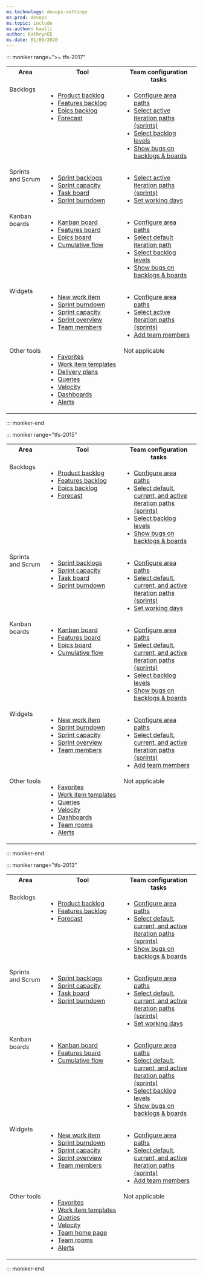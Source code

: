 ```yaml
---
ms.technology: devops-settings
ms.prod: devops
ms.topic: include
ms.author: kaelli
author: KathrynEE
ms.date: 01/09/2020
---
```



::: moniker range=">= tfs-2017"


<table width="100%">
<tbody valign="top">
<tr>
<th width="20%">Area</th>
<th width="40%">Tool</th>
<th width="40%">Team configuration tasks</th>
</tr>
<tr>
<td>Backlogs  </td>
<td>
<ul>
<li><a href="/azure/devops/boards/backlogs/create-your-backlog" >Product backlog</a></li>
<li><a href="/azure/devops/boards/backlogs/define-features-epics" >Features backlog</a></li>
<li><a href="/azure/devops/boards/backlogs/define-features-epics" >Epics backlog</a></li>
<li><a href="/azure/devops/boards/sprints/forecast">Forecast</a></li> 
</ul>
</td>
<td>
<ul>
<li><a href="/azure/devops/organizations/settings/set-area-paths" >Configure area paths</a></li>
<li><a href="/azure/devops/organizations/settings/set-iteration-paths-sprints" >Select active iteration paths (sprints)</a></li>
<li><a href="/azure/devops/organizations/settings/select-backlog-navigation-levels">Select backlog levels</a></li>
<li><a href="/azure/devops/organizations/settings/show-bugs-on-backlog">Show bugs on backlogs &amp; boards</a></li>
</ul>
</td>
</tr>
<tr>
<td>Sprints and Scrum </td>
<td>
<ul>
<li><a href="/azure/devops/boards/sprints/assign-work-sprint">Sprint backlogs</a></li>
<li><a href="/azure/devops/boards/sprints/set-capacity">Sprint capacity</a></li>
<li><a href="/azure/devops/boards/sprints/task-board">Task board</a></li>
<li><a href="/azure/devops/boards/sprints/sprint-burndown">Sprint burndown</a></li>
</ul>
</td>
<td>
<ul>
<li><a href="/azure/devops/organizations/settings/set-iteration-paths-sprints">Select active iteration paths (sprints)</a></li>
<li><a href="/azure/devops/organizations/settings/set-working-days">Set working days</a></li>
</ul>
</td>
</tr>
<tr>
<td>Kanban boards</td>
<td>
<ul>
<li><a href="/azure/devops/boards/boards/kanban-basics">Kanban board</a></li>
<li><a href="/azure/devops/boards/boards/kanban-epics-features-stories" >Features board</a></li>
<li><a href="/azure/devops/boards/boards/kanban-epics-features-stories" >Epics board</a></li>
<li><a href="/azure/devops/report/dashboards/cumulative-flow">Cumulative flow</a></li>
</ul>
</td>
<td>
<ul>
<li><a href="/azure/devops/organizations/settings/set-area-paths" >Configure area paths</a></li>
<li><a href="/azure/devops/organizations/settings/set-iteration-paths-sprints">Select default iteration path</a></li>
<li><a href="/azure/devops/organizations/settings/select-backlog-navigation-levels" >Select backlog levels</a></li>
<li><a href="/azure/devops/organizations/settings/show-bugs-on-backlog" >Show bugs on backlogs &amp; boards</a></li>
</ul>
</td>
</tr>
<tr>
<td>Widgets  </td>
<td>
<ul>
<li><a href="/azure/devops/report/dashboards/widget-catalog#new-work-item-widget" >New work item</a></li>
<li><a href="/azure/devops/report/dashboards/widget-catalog#sprint-burndown-widget" >Sprint burndown</a></li>
<li><a href="/azure/devops/report/dashboards/widget-catalog#sprint-capacity-widget" >Sprint capacity</a></li>
<li><a href="/azure/devops/report/dashboards/widget-catalog#sprint-overview-widget" >Sprint overview</a></li>
<li><a href="/azure/devops/report/dashboards/widget-catalog#team-members-widget" >Team members</a></li> 
</ul>
</td>
<td>
<ul>
<li><a href="/azure/devops/organizations/settings/set-area-paths" >Configure area paths</a></li>
<li><a href="/azure/devops/organizations/settings/set-iteration-paths-sprints" >Select active iteration paths (sprints)</a></li>
<li><a href="/azure/devops/organizations/security/add-users-team-project">Add team members</a></li>
</ul>
</td>
</tr>
<tr>
<td>Other tools </td>
<td>
<ul>
<li><a href="/azure/devops/project/navigation/set-favorites" >Favorites</a></li>
<li><a href="/azure/devops/boards/backlogs/work-item-template" >Work item templates</a></li>
<li><a href="/azure/devops/boards/plans/review-team-plans" >Delivery plans</a></li>
<li><a href="/azure/devops/boards/queries/using-queries">Queries</a></li>
<li><a href="/azure/devops/report/dashboards/team-velocity" >Velocity</a></li>
<li><a href="/azure/devops/report/dashboards/dashboards" >Dashboards</a></li>
<li><a href="/azure/devops/notifications/howto-manage-team-notifications" >Alerts</a> </li> 
</ul>
</td>
<td>
Not applicable
</td>
</tr>
</tbody>
</table>

::: moniker-end
 
::: moniker range="tfs-2015"


<table width="100%">
<tbody valign="top">
<tr>
<th width="20%">Area</th>
<th width="40%">Tool</th>
<th width="40%">Team configuration tasks</th>
</tr>
<tr>
<td>Backlogs  </td>
<td>
<ul>
<li><a href="/azure/devops/boards/backlogs/create-your-backlog">Product backlog</a></li>
<li><a href="/azure/devops/boards/backlogs/define-features-epics" >Features backlog</a></li>
<li><a href="/azure/devops/boards/backlogs/define-features-epics">Epics backlog</a></li>
<li><a href="/azure/devops/boards/sprints/forecast" >Forecast</a></li> 
</ul>
</td>
<td>
<ul>
<li><a href="/azure/devops/organizations/settings/set-area-paths" >Configure area paths</a></li>
<li><a href="/azure/devops/organizations/settings/set-iteration-paths-sprints" >Select default, current, and active iteration paths (sprints)</a></li>
<li><a href="/azure/devops/organizations/settings/select-backlog-navigation-levels" ">Select backlog levels</a></li>
<li><a href="/azure/devops/organizations/settings/show-bugs-on-backlog" >Show bugs on backlogs &amp; boards</a></li>
</ul>
</td>
</tr>
<tr>
<td>Sprints and Scrum </td>
<td>
<ul>
<li><a href="/azure/devops/boards/sprints/assign-work-sprint" >Sprint backlogs</a></li>
<li><a href="/azure/devops/boards/sprints/set-capacity" >Sprint capacity</a></li>
<li><a href="/azure/devops/boards/sprints/task-board" >Task board</a></li>
<li><a href="/azure/devops/boards/sprints/sprint-burndown" >Sprint burndown</a></li>
</ul>
</td>
<td>
<ul>
<li><a href="/azure/devops/organizations/settings/set-area-paths" >Configure area paths</a></li>
<li><a href="/azure/devops/organizations/settings/set-iteration-paths-sprints" >Select default, current, and active iteration paths (sprints)</a></li>
<li><a href="/azure/devops/organizations/settings/set-working-days" >Set working days</a></li>
</ul>
</td>
</tr>
<tr>
<td>Kanban boards</td>
<td>
<ul>
<li><a href="/azure/devops/boards/boards/kanban-basics" data-raw-source="[Kanban board](/azure/devops/boards/boards/kanban-basics.md)">Kanban board</a></li>
<li><a href="/azure/devops/boards/boards/kanban-epics-features-stories" data-raw-source="[Features board](/azure/devops/boards/boards/kanban-epics-features-stories.md)">Features board</a></li>
<li><a href="/azure/devops/boards/boards/kanban-epics-features-stories" data-raw-source="[Epics board](/azure/devops/boards/boards/kanban-epics-features-stories.md)">Epics board</a></li>
<li><a href="/azure/devops/report/dashboards/cumulative-flow" data-raw-source="[Cumulative flow](/azure/devops/report/dashboards/cumulative-flow.md)">Cumulative flow</a></li>
</ul>
</td>
<td>
<ul>
<li><a href="/azure/devops/organizations/settings/set-area-paths" data-raw-source="[Configure area paths](set-area-paths.md)">Configure area paths</a></li>
<li><a href="/azure/devops/organizations/settings/set-iteration-paths-sprints" data-raw-source="[Select default, current, and active iteration paths (sprints)](set-iteration-paths-sprints.md)">Select default, current, and active iteration paths (sprints)</a></li>
<li><a href="/azure/devops/organizations/settings/select-backlog-navigation-levels" data-raw-source="[Select backlog levels](select-backlog-navigation-levels.md)">Select backlog levels</a></li>
<li><a href="/azure/devops/organizations/settings/show-bugs-on-backlog" data-raw-source="[Show bugs on backlogs &amp; boards](show-bugs-on-backlog.md)">Show bugs on backlogs &amp; boards</a></li>
</ul>
</td>
</tr>
<tr>
<td>Widgets  </td>
<td>
<ul>
<li><a href="/azure/devops/report/dashboards/widget-catalog#new-work-item-widget" data-raw-source="[New work item](/azure/devops/report/dashboards/widget-catalog#new-work-item-widget)">New work item</a></li>
<li><a href="/azure/devops/report/dashboards/widget-catalog#sprint-burndown-widget" data-raw-source="[Sprint burndown](/azure/devops/report/dashboards/widget-catalog#sprint-burndown-widget)">Sprint burndown</a></li>
<li><a href="/azure/devops/report/dashboards/widget-catalog#sprint-capacity-widget" data-raw-source="[Sprint capacity](/azure/devops/report/dashboards/widget-catalog#sprint-capacity-widget)">Sprint capacity</a></li>
<li><a href="/azure/devops/report/dashboards/widget-catalog#sprint-overview-widget" data-raw-source="[Sprint overview](/azure/devops/report/dashboards/widget-catalog#sprint-overview-widget)">Sprint overview</a></li>
<li><a href="/azure/devops/report/dashboards/widget-catalog#team-members-widget" data-raw-source="[Team members](/azure/devops/report/dashboards/widget-catalog#team-members-widget)">Team members</a></li> 
</ul>
</td>
<td>
<ul>
<li><a href="/azure/devops/organizations/settings/set-area-paths" data-raw-source="[Configure area paths](set-area-paths.md)">Configure area paths</a></li>
<li><a href="/azure/devops/organizations/settings/set-iteration-paths-sprints" data-raw-source="[Select default, current, and active iteration paths (sprints)](set-iteration-paths-sprints.md)">Select default, current, and active iteration paths (sprints)</a></li>
<li><a href="/azure/devops/organizations/security/add-users-team-project" >Add team members</a></li>
</ul>
</td>
</tr>
<tr>
<td>Other tools </td>
<td>
<ul>
<li><a href="/azure/devops/project/navigation/set-favorites" data-raw-source="[Favorites](/azure/devops/project/navigation/set-favorites.md)">Favorites</a></li>
<li><a href="/azure/devops/boards/backlogs/work-item-template" data-raw-source="[Work item templates](/azure/devops/boards/backlogs/work-item-template.md)">Work item templates</a></li>
<li><a href="/azure/devops/boards/queries/using-queries" data-raw-source="[Queries](/azure/devops/boards/queries/using-queries.md)">Queries</a></li>
<li><a href="/azure/devops/report/dashboards/team-velocity" data-raw-source="[Velocity](/azure/devops/report/dashboards/team-velocity.md)">Velocity</a></li>
<li><a href="/azure/devops/report/dashboards/dashboards" data-raw-source="[Dashboards](/azure/devops/report/dashboards/dashboards.md)">Dashboards</a></li>
<li><a href="/azure/devops/notifications/collaborate-in-a-team-room" data-raw-source="[Team rooms](/azure/devops/notifications/collaborate-in-a-team-room.md)">Team rooms</a></li>
<li><a href="/azure/devops/notifications/howto-manage-team-notifications" data-raw-source="[Alerts](/azure/devops/notifications/howto-manage-team-notifications.md)">Alerts</a> </li> 
</ul>
</td>
<td>
Not applicable
</td>
</tr>
</tbody>
</table>


::: moniker-end


::: moniker range="tfs-2013"



<table width="100%">
<tbody valign="top">
<tr>
<th width="20%">Area</th>
<th width="40%">Tool</th>
<th width="40%">Team configuration tasks</th>
</tr>
<tr>
<td>Backlogs  </td>
<td>
<ul>
<li><a href="/azure/devops/boards/backlogs/create-your-backlog" data-raw-source="[Product backlog](/azure/devops/boards/backlogs/create-your-backlog.md)">Product backlog</a></li>
<li><a href="/azure/devops/boards/backlogs/define-features-epics" data-raw-source="[Features backlog](/azure/devops/boards/backlogs/define-features-epics.md)">Features backlog</a></li>
<li><a href="/azure/devops/boards/sprints/forecast" data-raw-source="[Forecast](/azure/devops/boards/sprints/forecast.md)">Forecast</a></li> 
</ul>
</td>
<td>
<ul>
<li><a href="/azure/devops/organizations/settings/set-area-paths" data-raw-source="[Configure area paths](set-area-paths.md)">Configure area paths</a></li>
<li><a href="/azure/devops/organizations/settings/set-iteration-paths-sprints" data-raw-source="[Select default, current, and active iteration paths (sprints)](set-iteration-paths-sprints.md)">Select default, current, and active iteration paths (sprints)</a></li>
<li><a href="/azure/devops/organizations/settings/show-bugs-on-backlog" data-raw-source="[Show bugs on backlogs &amp; boards](show-bugs-on-backlog.md)">Show bugs on backlogs &amp; boards</a></li>
</ul>
</td>
</tr>
<tr>
<td>Sprints and Scrum </td>
<td>
<ul>
<li><a href="/azure/devops/boards/sprints/assign-work-sprint" data-raw-source="[Sprint backlogs](/azure/devops/boards/sprints/assign-work-sprint.md)">Sprint backlogs</a></li>
<li><a href="/azure/devops/boards/sprints/set-capacity" data-raw-source="[Sprint capacity](/azure/devops/boards/sprints/set-capacity.md)">Sprint capacity</a></li>
<li><a href="/azure/devops/boards/sprints/task-board" data-raw-source="[Task board](/azure/devops/boards/sprints/task-board.md)">Task board</a></li>
<li><a href="/azure/devops/boards/sprints/sprint-burndown" data-raw-source="[Sprint burndown](/azure/devops/boards/sprints/sprint-burndown.md)">Sprint burndown</a></li>
</ul>
</td>
<td>
<ul>
<li><a href="/azure/devops/organizations/settings/set-area-paths" data-raw-source="[Configure area paths](set-area-paths.md)">Configure area paths</a></li>
<li><a href="/azure/devops/organizations/settings/set-iteration-paths-sprints" data-raw-source="[Select default, current, and active iteration paths (sprints)](set-iteration-paths-sprints.md)">Select default, current, and active iteration paths (sprints)</a></li>
<li><a href="/azure/devops/organizations/settings/set-working-days" data-raw-source="[Set working days](set-working-days.md)">Set working days</a></li>
</ul>
</td>
</tr>
<tr>
<td>Kanban boards</td>
<td>
<ul>
<li><a href="/azure/devops/boards/boards/kanban-basics" data-raw-source="[Kanban board](/azure/devops/boards/boards/kanban-basics.md)">Kanban board</a></li>
<li><a href="/azure/devops/boards/boards/kanban-epics-features-stories" data-raw-source="[Features board](/azure/devops/boards/boards/kanban-epics-features-stories.md)">Features board</a></li>
<li><a href="/azure/devops/report/dashboards/cumulative-flow" data-raw-source="[Cumulative flow](/azure/devops/report/dashboards/cumulative-flow.md)">Cumulative flow</a></li>
</ul>
</td>
<td>
<ul>
<li><a href="/azure/devops/organizations/settings/set-area-paths" data-raw-source="[Configure area paths](set-area-paths.md)">Configure area paths</a></li>
<li><a href="/azure/devops/organizations/settings/set-iteration-paths-sprints" data-raw-source="[Select default, current, and active iteration paths (sprints)](set-iteration-paths-sprints.md)">Select default, current, and active iteration paths (sprints)</a></li>
<li><a href="/azure/devops/organizations/settings/select-backlog-navigation-levels" data-raw-source="[Select backlog levels](select-backlog-navigation-levels.md)">Select backlog levels</a></li>
<li><a href="/azure/devops/organizations/settings/show-bugs-on-backlog" data-raw-source="[Show bugs on backlogs &amp; boards](show-bugs-on-backlog.md)">Show bugs on backlogs &amp; boards</a></li>
</ul>
</td>
</tr>
<tr>
<td>Widgets  </td>
<td>
<ul>
<li><a href="/azure/devops/report/dashboards/widget-catalog#new-work-item-widget" data-raw-source="[New work item](/azure/devops/report/dashboards/widget-catalog#new-work-item-widget)">New work item</a></li>
<li><a href="/azure/devops/report/dashboards/widget-catalog#sprint-burndown-widget" data-raw-source="[Sprint burndown](/azure/devops/report/dashboards/widget-catalog#sprint-burndown-widget)">Sprint burndown</a></li>
<li><a href="/azure/devops/report/dashboards/widget-catalog#sprint-capacity-widget" data-raw-source="[Sprint capacity](/azure/devops/report/dashboards/widget-catalog#sprint-capacity-widget)">Sprint capacity</a></li>
<li><a href="/azure/devops/report/dashboards/widget-catalog#sprint-overview-widget" data-raw-source="[Sprint overview](/azure/devops/report/dashboards/widget-catalog#sprint-overview-widget)">Sprint overview</a></li>
<li><a href="/azure/devops/report/dashboards/widget-catalog#team-members-widget" data-raw-source="[Team members](/azure/devops/report/dashboards/widget-catalog#team-members-widget)">Team members</a></li> 
</ul>
</td>
<td>
<ul>
<li><a href="/azure/devops/organizations/settings/set-area-paths" data-raw-source="[Configure area paths](set-area-paths.md)">Configure area paths</a></li>
<li><a href="/azure/devops/organizations/settings/set-iteration-paths-sprints" data-raw-source="[Select default, current, and active iteration paths (sprints)](set-iteration-paths-sprints.md)">Select default, current, and active iteration paths (sprints)</a></li>
<li><a href="/azure/devops/organizations/security/add-users-team-project">Add team members</a></li>
</ul>
</td>
</tr>
<tr>
<td>Other tools </td>
<td>
<ul>
<li><a href="/azure/devops/project/navigation/set-favorites" data-raw-source="[Favorites](/azure/devops/project/navigation/set-favorites.md)">Favorites</a></li>
<li><a href="/azure/devops/boards/backlogs/work-item-template" data-raw-source="[Work item templates](/azure/devops/boards/backlogs/work-item-template.md)">Work item templates</a></li>
<li><a href="/azure/devops/boards/queries/using-queries" data-raw-source="[Queries](/azure/devops/boards/queries/using-queries.md)">Queries</a></li>
<li><a href="/azure/devops/report/dashboards/team-velocity" data-raw-source="[Velocity](/azure/devops/report/dashboards/team-velocity.md)">Velocity</a></li>
<li><a href="/azure/devops/report/dashboards/team-dashboard" data-raw-source="[Team home page](/azure/devops/report/dashboards/team-dashboard.md)">Team home page</a></li>
<li><a href="/azure/devops/notifications/collaborate-in-a-team-room" data-raw-source="[Team rooms](/azure/devops/notifications/collaborate-in-a-team-room.md)">Team rooms</a></li>
<li><a href="/azure/devops/notifications/howto-manage-team-notifications" data-raw-source="[Alerts](/azure/devops/notifications/howto-manage-team-notifications.md)">Alerts</a> </li> 
</ul>
</td>
<td>
Not applicable
</td>
</tr>
</tbody>
</table>


::: moniker-end